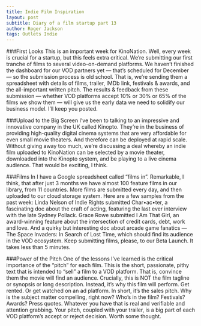 ```yaml
---
title: Indie Film Inspiration
layout: post
subtitle: Diary of a film startup part 13
author: Roger Jackson
tags: Outlets Indie 
---
```


###First Looks
This is an important week for KinoNation. Well, every week is crucial for a startup, but this feels extra critical. We’re submitting our first tranche of films to several video-on-demand platforms. We haven’t finished the dashboard for our VOD partners yet — that’s scheduled for December — so the submission process is old school. That is, we’re sending them a spreadsheet with details of films, trailer, IMDb link, festivals & awards, and the all-important written pitch. The results & feedback from these submission — whether VOD platforms accept 10% or 30% or 65% of the films we show them — will give us the early data we need to solidify our business model. I’ll keep you posted.

###Upload to the Big Screen
I’ve been to talking to an impressive and innovative company in the UK called Kinopto. They’re in the business of providing high-quality digital cinema systems that are very affordable for even small movie theaters. And therefore can be deployed at rapid scale. Without giving away too much, we’re discussing a deal whereby an indie film uploaded to KinoNation can be selected by a movie theater, downloaded into the Kinopto system, and be playing to a live cinema audience. That would be exciting, I think.

###Films In
I have a Google spreadsheet called “films in”. Remarkable, I think, that after just 3 months we have almost 100 feature films in our library, from 11 countries. More films are submitted every day, and then uploaded to our cloud storage system. Here are a few samples from the past week: Linda Nelson of Indie Rights submitted Char•ac•ter, a fascinating doc about the craft of acting, featuring the last ever interview with the late Sydney Pollack. Grace Rowe submitted I Am That Girl, an award-winning feature about the intersection of credit cards, debt, work and love. And a quirky but interesting doc about arcade game fanatics — The Space Invaders: In Search of Lost Time, which should find its audience in the VOD ecosystem. Keep submitting films, please, to our Beta Launch. It takes less than 5 minutes.

###Power of the Pitch
One of the lessons I’ve learned is the critical importance of the “pitch” for each film. This is the short, passionate, pithy text that is intended to “sell” a film to a VOD platform. That is, convince them the movie will find an audience. Crucially, this is NOT the film tagline or synopsis or long description. Instead, it’s why this film will perform. Get rented. Or get watched on an ad platform. In short, it’s the sales pitch. Why is the subject matter compelling, right now? Who’s in the film? Festivals? Awards? Press quotes. Whatever you have that is real and verifiable and attention grabbing. Your pitch, coupled with your trailer, is a big part of each VOD platform’s accept or reject decision. Worth some thought.

